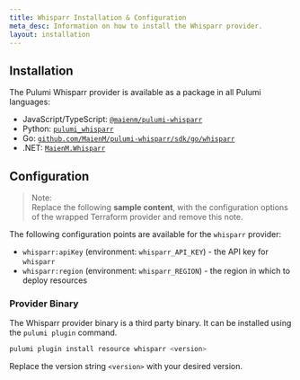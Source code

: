 ```yaml
---
title: Whisparr Installation & Configuration
meta_desc: Information on how to install the Whisparr provider.
layout: installation
---
```


## Installation

The Pulumi Whisparr provider is available as a package in all Pulumi languages:

* JavaScript/TypeScript: [`@maienm/pulumi-whisparr`](https://www.npmjs.com/package/@maienm/pulumi-whisparr)
* Python: [`pulumi_whisparr`](https://pypi.org/project/pulumi_whisparr/)
* Go: [`github.com/MaienM/pulumi-whisparr/sdk/go/whisparr`](https://pkg.go.dev/github.com/MaienM/pulumi-whisparr/sdk/go/whisparr)
* .NET: [`MaienM.Whisparr`](https://www.nuget.org/packages/MaienM.Whisparr)


## Configuration

> Note:  
> Replace the following **sample content**, with the configuration options
> of the wrapped Terraform provider and remove this note.

The following configuration points are available for the `whisparr` provider:

- `whisparr:apiKey` (environment: `whisparr_API_KEY`) - the API key for `whisparr`
- `whisparr:region` (environment: `whisparr_REGION`) - the region in which to deploy resources

### Provider Binary

The Whisparr provider binary is a third party binary. It can be installed using the `pulumi plugin` command.

```bash
pulumi plugin install resource whisparr <version>
```

Replace the version string `<version>` with your desired version.
